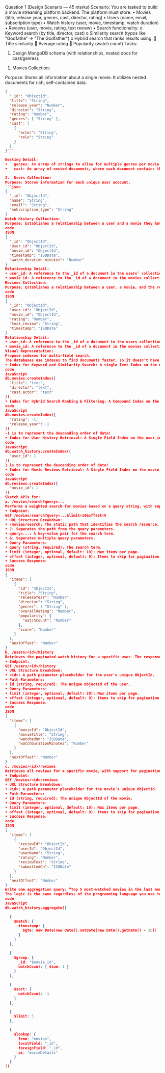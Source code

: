 Question 1 (Design Scenario — 45 marks)
Scenario:
You are tasked to build a movie streaming platform backend. The platform must store:
•	Movies (title, release year, genres, cast, director, rating)
•	Users (name, email, subscription type)
•	Watch history (user, movie, timestamp, watch duration)
•	Reviews (user, movie, rating, text review)
•	Search functionality:
o	Keyword search (by title, director, cast)
o	Similarity search (typos like "Godfathe" → "The Godfather")
o	Hybrid search that ranks results using:
	Title similarity
	Average rating
	Popularity (watch count)
Tasks:
1)	Design MongoDB schema (with relationships, nested docs for cast/genres).


1.	Movies Collection:

Purpose: Stores all information about a single movie. It utilizes nested documents for rich, self-contained data.
```json
{
  "_id": "ObjectId",
  "title": "String",
  "release_year": "Number",
  "director": "String",
  "rating": "Number",
  "genres": [ "String" ],
  "cast": [
    {
      "actor": "String",
      "role": "String"
    }
  ]
}```

Nesting Detail:
•	genres: An array of strings to allow for multiple genres per movie.
•	cast: An array of nested documents, where each document contains the actor and their specific role in the movie.

2.	Users Collection:
Purpose: Stores information for each unique user account.
```json
{
  "_id": "ObjectId",
  "name": "String",
  "email": "String",
  "subscription_type": "String"
}
Watch History Collection:
Purpose: Establishes a relationship between a user and a movie they have watched. This collection is designed to record each watch event.
code
JSON
{
  "_id": "ObjectId",
  "user_id": "ObjectId",
  "movie_id": "ObjectId",
  "timestamp": "ISODate",
  "watch_duration_minutes": "Number"
}
Relationship Detail:
• user_id: A reference to the _id of a document in the users’ collection.
• movie_id: A reference to the _id of a document in the movies collection.
Reviews Collection:
Purpose: Establishes a relationship between a user, a movie, and the review content they submitted.
code
JSON
{
  "_id": "ObjectId",
  "user_id": "ObjectId",
  "movie_id": "ObjectId",
  "rating": "Number",
  "text_review": "String",
  "timestamp": "ISODate"
}
Relationship Detail:
• user_id: A reference to the _id of a document in the users collection.
• movie_id: A reference to the _id of a document in the movies collection.
Visual Representation:
Propose indexes for multi-field search.
The databases use indexes to find documents faster, so it doesn't have to look through every single document in the collection. In our scenario we will use following indexes:
• Index for Keyword and Similarity Search: A single Text Index on the movies collection that includes all fields relevant to keyword searching. It allows users to type a search term and find matches in the movie's title, director's name, or cast members.
code
JavaScript
db.movies.createIndex({
  "title": "text",
  "director": "text",
  "cast.actor": "text"
})
• Index for Hybrid Search Ranking & Filtering: A Compound Index on the movies collection that includes fields used for ranking and sorting search results. The hybrid search must not only find movies but also rank them by rating and popularity. While the Text Index finds the initial set of movies, this compound index makes the process of sorting that set by rating or release_year extremely fast.
code
JavaScript
db.movies.createIndex({
  "rating": -1,
  "release_year": -1
})
-1 is to represent the descending order of data!
• Index for User History Retrieval: A Single Field Index on the user_id field in the watch_history collection. This index is critical for the /users/<id>/history API.
code
JavaScript
db.watch_history.createIndex({
  "user_id": 1
})
1 is to represent the descending order of data!
• Index for Movie Reviews Retrieval: A Single Field Index on the movie_id field in the reviews collection. Similar to the history index, this directly supports the /movies/<id>/reviews API.
code
JavaScript
db.reviews.createIndex({
  "movie_id": 1
})
Sketch APIs for:
a. /movies/search?query=...
Performs a weighted search for movies based on a query string, with support for pagination. The response is an aggregation of data from the movies, reviews, and watch_history collections.
• Endpoint:
GET /movies/search?query=...&limit=10&offset=0
• URL Structure Breakdown:
• /movies/search: The static path that identifies the search resource.
• ?: Separates the path from the query parameters.
• query=...: A key-value pair for the search term.
• &: Separates multiple query parameters.
• Query Parameters:
• query (string, required): The search term.
• limit (integer, optional, default: 10): Max items per page.
• offset (integer, optional, default: 0): Items to skip for pagination.
• Success Response:
code
JSON
{
  "items": [
    {
      "id": "ObjectId",
      "title": "String",
      "releaseYear": "Number",
      "director": "String",
      "genres": [ "String" ],
      "overallRating": "Number",
      "popularity": {
        "watchCount": "Number"
      },
      "score": "Number"
    }
  ],
  "nextOffset": "Number"
}
b. /users/<id>/history
Retrieves the paginated watch history for a specific user. The response joins data from watch_history and movies to be more user-friendly.
• Endpoint:
GET /users/<id>/history
• URL Structure Breakdown:
• <id>: A path parameter placeholder for the user's unique ObjectId.
• Path Parameters:
• id (string, required): The unique ObjectId of the user.
• Query Parameters:
• limit (integer, optional, default: 20): Max items per page.
• offset (integer, optional, default: 0): Items to skip for pagination.
• Success Response:
code
JSON
{
  "items": [
    {
      "movieId": "ObjectId",
      "movieTitle": "String",
      "watchedOn": "ISODate",
      "watchDurationMinutes": "Number"
    }
  ],
  "nextOffset": "Number"
}
c. /movies/<id>/reviews
Retrieves all reviews for a specific movie, with support for pagination. The response joins data from reviews and users.
• Endpoint:
GET /movies/<id>/reviews
• URL Structure Breakdown:
• <id>: A path parameter placeholder for the movie’s unique ObjectId.
• Path Parameters:
• id (string, required): The unique ObjectId of the movie.
• Query Parameters:
• limit (integer, optional, default: 10): Max items per page.
• offset (integer, optional, default: 0): Items to skip for pagination.
• Success Response:
code
JSON
{
  "items": [
    {
      "reviewId": "ObjectId",
      "userId": "ObjectId",
      "userName": "String",
      "rating": "Number",
      "reviewText": "String",
      "submittedOn": "ISODate"
    }
  ],
  "nextOffset": "Number"
}
Write one aggregation query: “Top 5 most-watched movies in the last month.”
The logic is the same regardless of the programming language you use to run it.
code
JavaScript
db.watch_history.aggregate([

  {
    $match: {
      timestamp: {
        $gte: new Date(new Date().setDate(new Date().getDate() - 30))
      }
    }
  },

  {
    $group: {
      _id: "$movie_id",
      watchCount: { $sum: 1 }
    }
  },

  {
    $sort: {
      watchCount: -1
    }
  },

  {
    $limit: 5
  },

  {
    $lookup: {
      from: "movies",
      localField: "_id",
      foreignField: "_id",
      as: "movieDetails"
    }
  }
])
